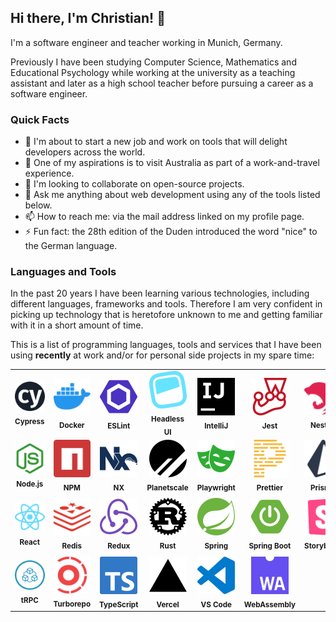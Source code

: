 ## Hi there, I'm Christian! 👋

I'm a software engineer and teacher working in Munich, Germany.

Previously I have been studying Computer Science, Mathematics and Educational Psychology while working at the university as a teaching assistant and later as a high school teacher before pursuing a career as a software engineer.

### Quick Facts

- 🔭 I'm about to start a new job and work on tools that will delight developers across the world.
- 🌱 One of my aspirations is to visit Australia as part of a work-and-travel experience.
- 👯 I'm looking to collaborate on open-source projects.
- 💬 Ask me anything about web development using any of the tools listed below.
- 📫 How to reach me: via the mail address linked on my profile page.
- ⚡ Fun fact: the 28th edition of the Duden introduced the word "nice" to the German language.

### Languages and Tools

In the past 20 years I have been learning various technologies, including different languages, frameworks and tools. Therefore I am very confident in picking up technology that is heretofore unknown to me and getting familiar with it in a short amount of time.

This is a list of programming languages, tools and services that I have been using **recently** at work and/or for personal side projects in my spare time:

<table>
  <tr>
    <td align="center">
      <picture>
        <source
          srcset="images/cypress-dark.svg"
          media="(prefers-color-scheme: dark)"
        />
        <img src="images/cypress.svg" alt="Cypress" width="60px" />
      </picture>
      <br />
      <sub><b>Cypress</b></sub>
    </td>
    <td align="center">
      <picture>
        <source
          srcset="images/docker-dark.svg"
          media="(prefers-color-scheme: dark)"
        />
        <img src="images/docker.svg" alt="Docker" width="60px" />
      </picture>
      <br />
      <sub><b>Docker</b></sub>
    </td>
    <td align="center">
      <picture>
        <source
          srcset="images/eslint-dark.svg"
          media="(prefers-color-scheme: dark)"
        />
        <img src="images/eslint.svg" alt="ESLint" width="60px" />
      </picture>
      <br />
      <sub><b>ESLint</b></sub>
    </td>
    <td align="center">
      <picture>
        <source
          srcset="images/headlessui-dark.svg"
          media="(prefers-color-scheme: dark)"
        />
        <img src="images/headlessui.svg" alt="Headless UI" width="60px" />
      </picture>
      <br />
      <sub><b>Headless UI</b></sub>
    </td>
    <td align="center">
      <picture>
        <source
          srcset="images/intellijidea-dark.svg"
          media="(prefers-color-scheme: dark)"
        />
        <img src="images/intellijidea.svg" alt="IntelliJ" width="60px" />
      </picture>
      <br />
      <sub><b>IntelliJ</b></sub>
    </td>
    <td align="center">
      <picture>
        <source
          srcset="images/jest-dark.svg"
          media="(prefers-color-scheme: dark)"
        />
        <img src="images/jest.svg" alt="Jest" width="60px" />
      </picture>
      <br />
      <sub><b>Jest</b></sub>
    </td>
    <td align="center">
      <picture>
        <source
          srcset="images/nestjs-dark.svg"
          media="(prefers-color-scheme: dark)"
        />
        <img src="images/nestjs.svg" alt="Nest.js" width="60px" />
      </picture>
      <br />
      <sub><b>Nest.js</b></sub>
    </td>
    <td align="center">
      <picture>
        <source
          srcset="images/nextdotjs-dark.svg"
          media="(prefers-color-scheme: dark)"
        />
        <img src="images/nextdotjs.svg" alt="Next.js" width="60px" />
      </picture>
      <br />
      <sub><b>Next.js</b></sub>
    </td>
  </tr>
  <tr>
    <td align="center">
      <picture>
        <source
          srcset="images/nodedotjs-dark.svg"
          media="(prefers-color-scheme: dark)"
        />
        <img src="images/nodedotjs.svg" alt="Node.js" width="60px" />
      </picture>
      <br />
      <sub><b>Node.js</b></sub>
    </td>
    <td align="center">
      <picture>
        <source
          srcset="images/npm-dark.svg"
          media="(prefers-color-scheme: dark)"
        />
        <img src="images/npm.svg" alt="NPM" width="60px" />
      </picture>
      <br />
      <sub><b>NPM</b></sub>
    </td>
    <td align="center">
      <picture>
        <source
          srcset="images/nx-dark.svg"
          media="(prefers-color-scheme: dark)"
        />
        <img src="images/nx.svg" alt="NX" width="60px" />
      </picture>
      <br />
      <sub><b>NX</b></sub>
    </td>
    <td align="center">
      <picture>
        <source
          srcset="images/planetscale-dark.svg"
          media="(prefers-color-scheme: dark)"
        />
        <img src="images/planetscale.svg" alt="Planetscale" width="60px" />
      </picture>
      <br />
      <sub><b>Planetscale</b></sub>
    </td>
    <td align="center">
      <picture>
        <source
          srcset="images/playwright-dark.svg"
          media="(prefers-color-scheme: dark)"
        />
        <img src="images/playwright.svg" alt="Playwright" width="60px" />
      </picture>
      <br />
      <sub><b>Playwright</b></sub>
    </td>
    <td align="center">
      <picture>
        <source
          srcset="images/prettier-dark.svg"
          media="(prefers-color-scheme: dark)"
        />
        <img src="images/prettier.svg" alt="Prettier" width="60px" />
      </picture>
      <br />
      <sub><b>Prettier</b></sub>
    </td>
    <td align="center">
      <picture>
        <source
          srcset="images/prisma-dark.svg"
          media="(prefers-color-scheme: dark)"
        />
        <img src="images/prisma.svg" alt="Prisma" width="60px" />
      </picture>
      <br />
      <sub><b>Prisma</b></sub>
    </td>
    <td align="center">
      <picture>
        <source
          srcset="images/railway-dark.svg"
          media="(prefers-color-scheme: dark)"
        />
        <img src="images/railway.svg" alt="Railway" width="60px" />
      </picture>
      <br />
      <sub><b>Railway</b></sub>
    </td>
  </tr>
  <tr>
    <td align="center">
      <picture>
        <source
          srcset="images/react-dark.svg"
          media="(prefers-color-scheme: dark)"
        />
        <img src="images/react.svg" alt="React" width="60px" />
      </picture>
      <br />
      <sub><b>React</b></sub>
    </td>
    <td align="center">
      <picture>
        <source
          srcset="images/redis-dark.svg"
          media="(prefers-color-scheme: dark)"
        />
        <img src="images/redis.svg" alt="Redis" width="60px" />
      </picture>
      <br />
      <sub><b>Redis</b></sub>
    </td>
    <td align="center">
      <picture>
        <source
          srcset="images/redux-dark.svg"
          media="(prefers-color-scheme: dark)"
        />
        <img src="images/redux.svg" alt="Redux" width="60px" />
      </picture>
      <br />
      <sub><b>Redux</b></sub>
    </td>
    <td align="center">
      <picture>
        <source
          srcset="images/rust-dark.svg"
          media="(prefers-color-scheme: dark)"
        />
        <img src="images/rust.svg" alt="Rust" width="60px" />
      </picture>
      <br />
      <sub><b>Rust</b></sub>
    </td>
    <td align="center">
      <picture>
        <source
          srcset="images/spring-dark.svg"
          media="(prefers-color-scheme: dark)"
        />
        <img src="images/spring.svg" alt="Spring" width="60px" />
      </picture>
      <br />
      <sub><b>Spring</b></sub>
    </td>
    <td align="center">
      <picture>
        <source
          srcset="images/springboot-dark.svg"
          media="(prefers-color-scheme: dark)"
        />
        <img src="images/springboot.svg" alt="Spring Boot" width="60px" />
      </picture>
      <br />
      <sub><b>Spring Boot</b></sub>
    </td>
    <td align="center">
      <picture>
        <source
          srcset="images/storybook-dark.svg"
          media="(prefers-color-scheme: dark)"
        />
        <img src="images/storybook.svg" alt="Storybook" width="60px" />
      </picture>
      <br />
      <sub><b>Storybook</b></sub>
    </td>
    <td align="center">
      <picture>
        <source
          srcset="images/tailwindcss-dark.svg"
          media="(prefers-color-scheme: dark)"
        />
        <img src="images/tailwindcss.svg" alt="Tailwind CSS" width="60px" />
      </picture>
      <br />
      <sub><b>Tailwind CSS</b></sub>
    </td>
  </tr>
  <tr>
    <td align="center">
      <picture>
        <source
          srcset="images/trpc-dark.svg"
          media="(prefers-color-scheme: dark)"
        />
        <img src="images/trpc.svg" alt="tRPC" width="60px" />
      </picture>
      <br />
      <sub><b>tRPC</b></sub>
    </td>
    <td align="center">
      <picture>
        <source
          srcset="images/turborepo-dark.svg"
          media="(prefers-color-scheme: dark)"
        />
        <img src="images/turborepo.svg" alt="Turborepo" width="60px" />
      </picture>
      <br />
      <sub><b>Turborepo</b></sub>
    </td>
    <td align="center">
      <picture>
        <source
          srcset="images/typescript-dark.svg"
          media="(prefers-color-scheme: dark)"
        />
        <img src="images/typescript.svg" alt="TypeScript" width="60px" />
      </picture>
      <br />
      <sub><b>TypeScript</b></sub>
    </td>
    <td align="center">
      <picture>
        <source
          srcset="images/vercel-dark.svg"
          media="(prefers-color-scheme: dark)"
        />
        <img src="images/vercel.svg" alt="Vercel" width="60px" />
      </picture>
      <br />
      <sub><b>Vercel</b></sub>
    </td>
    <td align="center">
      <picture>
        <source
          srcset="images/visualstudiocode-dark.svg"
          media="(prefers-color-scheme: dark)"
        />
        <img src="images/visualstudiocode.svg" alt="VS Code" width="60px" />
      </picture>
      <br />
      <sub><b>VS Code</b></sub>
    </td>
    <td align="center">
      <picture>
        <source
          srcset="images/webassembly-dark.svg"
          media="(prefers-color-scheme: dark)"
        />
        <img src="images/webassembly.svg" alt="WebAssembly" width="60px" />
      </picture>
      <br />
      <sub><b>WebAssembly</b></sub>
    </td>
  </tr>
</table>
